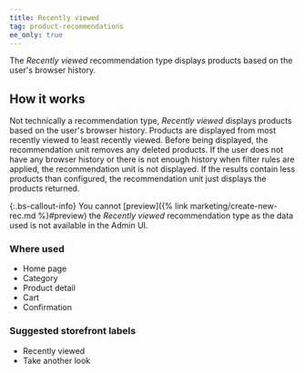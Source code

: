 ```yaml
---
title: Recently viewed
tag: product-recommendations
ee_only: true
---
```


The _Recently viewed_ recommendation type displays products based on the user's browser history.

## How it works

Not technically a recommendation type, _Recently viewed_ displays products based on the user's browser history. Products are displayed from most recently viewed to least recently viewed. Before being displayed, the recommendation unit removes any deleted products. If the user does not have any browser history or there is not enough history when filter rules are applied, the recommendation unit is not displayed. If the results contain less products than configured, the recommendation unit just displays the products returned.

{:.bs-callout-info}
You cannot [preview]({% link marketing/create-new-rec.md %}#preview) the _Recently viewed_ recommendation type as the data used is not available in the Admin UI.

### Where used

- Home page
- Category
- Product detail
- Cart
- Confirmation

### Suggested storefront labels

- Recently viewed
- Take another look
